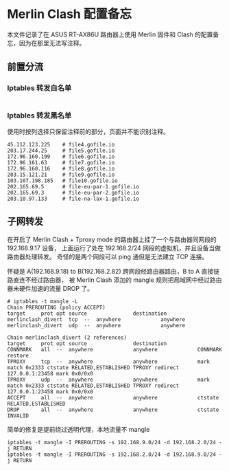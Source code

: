 # Merlin Clash 配置备忘

本文件记录了在 ASUS RT-AX86U 路由器上使用 Merlin 固件和 Clash 的配置备忘，因为在那里无法写注释。

## 前置分流

### Iptables 转发白名单

```text

```

### Iptables 转发黑名单

使用时按列选择只保留注释前的部分，页面并不能识别注释。

```text
45.112.123.225    # file4.gofile.io
203.17.244.25     # file5.gofile.io
172.96.160.199    # file6.gofile.io
172.96.161.63     # file7.gofile.io
172.96.160.116    # file8.gofile.io
203.15.121.21     # file9.gofile.io
103.107.198.185   # file10.gofile.io
202.165.69.5      # file-eu-par-1.gofile.io
202.165.69.3      # file-eu-par-2.gofile.io
203.10.97.133     # file-na-lax-1.gofile.io
```

## 子网转发

在开启了 Merlin Clash + Tproxy mode 的路由器上挂了一个与路由器同网段的 192.168.9.17 设备，
上面运行了处在 192.168.2/24 网段的虚拟机，并且设备当做路由器处理转发。
奇怪的是两个网段可以 ping 通但是无法建立 TCP 连接。

怀疑是 A(192.168.9.18) to B(192.168.2.82) 跨网段经路由器路由，B to A 直接链路直连不经过路由器，
被 Merlin Clash 添加的 mangle 规则把局域网中经过路由器未硬件加速的流量 DROP 了。

```shell
# iptables -t mangle -L
Chain PREROUTING (policy ACCEPT)
target     prot opt source               destination
merlinclash_divert  tcp  --  anywhere             anywhere
merlinclash_divert  udp  --  anywhere             anywhere

Chain merlinclash_divert (2 references)
target     prot opt source               destination
CONNMARK   all  --  anywhere             anywhere             CONNMARK restore
TPROXY     tcp  --  anywhere             anywhere             mark match 0x2333 ctstate RELATED,ESTABLISHED TPROXY redirect 127.0.0.1:23458 mark 0x0/0x0
TPROXY     udp  --  anywhere             anywhere             mark match 0x2333 ctstate RELATED,ESTABLISHED TPROXY redirect 127.0.0.1:23458 mark 0x0/0x0
ACCEPT     all  --  anywhere             anywhere             ctstate RELATED,ESTABLISHED
DROP       all  --  anywhere             anywhere             ctstate INVALID
```

简单的修复是提前绕过透明代理，本地流量不 mangle

```shell
iptables -t mangle -I PREROUTING -s 192.168.9.0/24 -d 192.168.2.0/24 -j RETURN
iptables -t mangle -I PREROUTING -s 192.168.2.0/24 -d 192.168.9.0/24 -j RETURN
```
